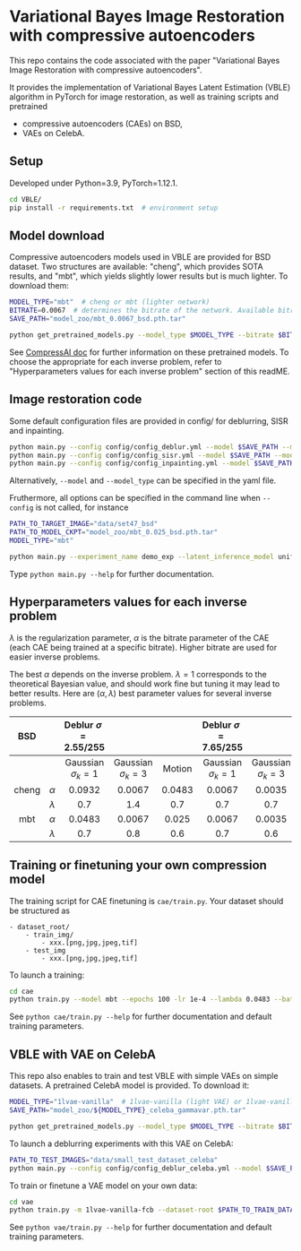 # Variational Bayes Image Restoration with compressive autoencoders

This repo contains the code associated with the paper "Variational Bayes Image Restoration with compressive autoencoders".

It provides the implementation of Variational Bayes Latent Estimation (VBLE) algorithm in PyTorch for image restoration, as well as training scripts and pretrained 
- compressive autoencoders (CAEs) on BSD,
- VAEs on CelebA.
 

## Setup

Developed under Python=3.9, PyTorch=1.12.1.

```bash
cd VBLE/
pip install -r requirements.txt  # environment setup
```

## Model download

Compressive autoencoders models used in VBLE are provided for BSD dataset. Two structures are available: "cheng", which provides SOTA results, and "mbt", which yields slightly lower results but is much lighter. To download them:  

```bash
MODEL_TYPE="mbt"  # cheng or mbt (lighter network)
BITRATE=0.0067  # determines the bitrate of the network. Available bitrates: 0.0035,0.0067,0.013,0.025,0.0483,0.0932
SAVE_PATH="model_zoo/mbt_0.0067_bsd.pth.tar"

python get_pretrained_models.py --model_type $MODEL_TYPE --bitrate $BITRATE --save_path $SAVE_PATH
```

See [CompressAI doc](https://interdigitalinc.github.io/CompressAI/zoo.html) for further information on these pretrained models. To choose the appropriate for each inverse problem, refer to "Hyperparameters values for each inverse problem" section of this readME.

## Image restoration code

Some default configuration files are provided in config/ for deblurring, SISR and inpainting.

````bash
python main.py --config config/config_deblur.yml --model $SAVE_PATH --model_type $MODEL_TYPE # deblur
python main.py --config config/config_sisr.yml --model $SAVE_PATH --model_type $MODEL_TYPE # SISR
python main.py --config config/config_inpainting.yml --model $SAVE_PATH --model_type $MODEL_TYPE # inpainting
````

Alternatively, ```--model``` and ```--model_type``` can be specified in the yaml file. 

Fruthermore, all options can be specified in the command line when ```--config``` is not called, for instance

```bash
PATH_TO_TARGET_IMAGE="data/set47_bsd"
PATH_TO_MODEL_CKPT="model_zoo/mbt_0.025_bsd.pth.tar"
MODEL_TYPE="mbt"

python main.py --experiment_name demo_exp --latent_inference_model uniform --cuda --verbose --seed 42 --target_image_root $PATH_TO_TARGET_IMAGE --n_samples 3 --problem deblur --sigma 7.65 --kernel filters/levin09_0.npy --model $PATH_TO_MODEL_CKPT --model_type mbt --lamb 0.7 --lr 0.1 --max_iters 500 --optimizer_name adam
```

Type ```python main.py --help``` for further documentation.
<!-- #### Common tips/issues

- Possibility to choose the map-z algorithm, that is the deterministic counterpart of VBLE by specifying ```latent_inference_model="dirac"``` in the config file.
- Adam optimizer with ```lr=0.1``` works well for almost all inverse problems. But sometimes, setting ```--optimizer_name``` to sgd and carefully tuning ```lr``` can work better. 
-  If the loss is very noisy, try increasing ```--n_samples_sgvb``` (default=1)
- Increasing ```--posterior_sampling_batch_size``` (default=4) speeds up the algorithm but can occur in a memory error when set too high -->

## Hyperparameters values for each inverse problem

$\lambda$ is the regularization parameter, $\alpha$ is the bitrate parameter of the CAE (each CAE being trained at a specific bitrate). Higher bitrate are used for easier inverse problems.

 The best $\alpha$ depends on the inverse problem.
$\lambda=1$ corresponds to the theoretical Bayesian value, and should work fine but tuning it may lead to better results. Here are $(\alpha, \lambda)$ best parameter values for several inverse problems.

|  BSD  |           | Deblur $\sigma=2.55/255$ |                       |        | Deblur $\sigma=7.65/255$ |                       |        |    SISR    |            | Inpainting $\sigma=2.55/255$ |
| :---: | :-------: | :----------------------: | :-------------------: | :----: | :----------------------: | :-------------------: | :----: |:----------:|:----------:| :-----------------: |
|       |           |  Gaussian $\sigma_k=1$   | Gaussian $\sigma_k=3$ | Motion |  Gaussian $\sigma_k=1$   | Gaussian $\sigma_k=3$ | Motion | $\times 2$ | $\times 4$ |       $50 \%$       |
| cheng | $\alpha$  |          0.0932          |        0.0067         | 0.0483 |          0.0067          |        0.0035         | 0.0067 |   0.025    |   0.0035   |       0.1800        |
|       | $\lambda$ |           0.7            |         1.4           |  0.7   |           0.7            |         0.7           |  0.7   |    3       |    2.5     |        10         |
|  mbt  | $\alpha$  |          0.0483          |        0.0067         | 0.025  |          0.0067          |        0.0035         | 0.0067 |   0.025    |   0.0067   |       0.0932        |
|       | $\lambda$ |           0.7            |         0.8           |  0.6   |           0.7            |         0.6           |  0.6   |    2.3     |    3.4     |         4.5         |


## Training or finetuning your own compression model

The training script for CAE finetuning is ```cae/train.py```.
Your dataset should be structured as 
```
- dataset_root/
    - train_img/
        - xxx.[png,jpg,jpeg,tif]
    - test_img
        - xxx.[png,jpg,jpeg,tif]
```

To launch a training:
```bash
cd cae
python train.py --model mbt --epochs 100 -lr 1e-4 --lambda 0.0483 --batch-size $BATCH_SIZE --test-batch-size $BATCH_SIZE --cuda --seed 42 --checkpoint $PATH_TO_PRETRAINED_CHECKPOINT --experiment-name $EXPERIMENT_NAME --dataset-root $DATASET_ROOT
```

See ```python cae/train.py --help``` for further documentation and default training parameters.

## VBLE with VAE on CelebA

This repo also enables to train and test VBLE with simple VAEs on simple datasets. A pretrained CelebA model is provided. To download it:
```bash
MODEL_TYPE="1lvae-vanilla"  # 1lvae-vanilla (light VAE) or 1lvae-vanilla-resnet (heavier resnet VAE)
SAVE_PATH="model_zoo/${MODEL_TYPE}_celeba_gammavar.pth.tar"

python get_pretrained_models.py --model_type $MODEL_TYPE --bitrate $BITRATE --save_path $SAVE_PATH
```

To launch a deblurring experiments with this VAE on CelebA:
````bash
PATH_TO_TEST_IMAGES="data/small_test_dataset_celeba"
python main.py --config config/config_deblur_celeba.yml --model $SAVE_PATH --model_type $MODEL_TYPE # deblur
````

To train or finetune a VAE model on your own data:
```bash
cd vae
python train.py -m 1lvae-vanilla-fcb --dataset-root $PATH_TO_TRAIN_DATASET --epochs 100 -lr 1e-4 --gamma variable --batch-size 64 --cuda --seed 42
```

See ```python vae/train.py --help``` for further documentation and default training parameters.